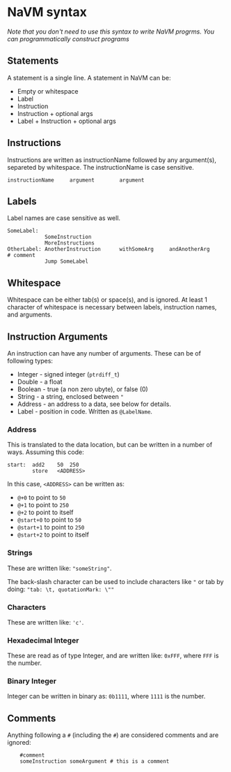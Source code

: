 # NaVM syntax

_Note that you don't need to use this syntax to write NaVM progrms. You can
programmatically construct programs_ 

## Statements

A statement is a single line. A statement in NaVM can be:

* Empty or whitespace
* Label
* Instruction
* Instruction + optional args
* Label + Instruction + optional args

## Instructions

Instructions are written as instructionName followed by any argument(s),
separeted by whitespace. The instructionName is case sensitive.

```
instructionName		argument		argument
```

## Labels

Label names are case sensitive as well.

```
SomeLabel:
			SomeInstruction
			MoreInstructions
OtherLabel: AnotherInstruction		withSomeArg		andAnotherArg		# comment
			Jump SomeLabel
```

## Whitespace

Whitespace can be either tab(s) or space(s), and is ignored.
At least 1 character of whitespace is necessary between labels, instruction
names, and arguments.

## Instruction Arguments

An instruction can have any number of arguments. These can be of following
types:

* Integer - signed integer (`ptrdiff_t`)
* Double - a float
* Boolean - true (a non zero ubyte), or false (0)
* String - a string, enclosed between `"`
* Address - an address to a data, see below for details.
* Label - position in code. Written as `@LabelName`.

### Address

This is translated to the data location, but can be written in a
number of ways. Assuming this code:

```
start:	add2	50	250
		store	<ADDRESS>
```

In this case, `<ADDRESS>` can be written as:

* `@+0` to point to `50`
* `@+1` to point to `250`
* `@+2` to point to itself
* `@start+0` to point to `50`
* `@start+1` to point to `250`
* `@start+2` to point to itself

### Strings

These are written like: `"someString"`.

The back-slash character can be used to include characters like `"` or tab by
doing: `"tab: \t, quotationMark: \""`

### Characters
These are written like: `'c'`.

### Hexadecimal Integer
These are read as of type Integer, and are written like: `0xFFF`, where `FFF`
is the number.

### Binary Integer
Integer can be written in binary as: `0b1111`, where `1111` is the number.

## Comments
Anything following a `#` (including the `#`) are considered comments and are
ignored:

```
	#comment
	someInstruction someArgument # this is a comment
```
